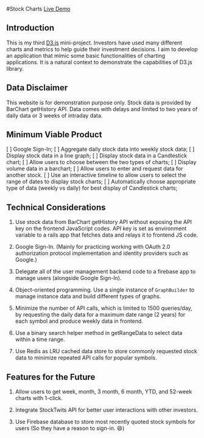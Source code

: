 #Stock Charts [Live Demo](http://plocks.herokuapp.com)

## Introduction

This is my third [D3.js](https://github.com/d3) mini-project.  Investors have used many different charts and metrics to help guide their investment decisions.  I aim to develop an application that mimic some basic functionalities of charting applications.  It is a natural context to demonstrate the capabilities of D3.js library.

## Data Disclaimer

This website is for demonstration purpose only.  Stock data is provided by BarChart getHistory API.  Data comes with delays and limited to two years of daily data or 3 weeks of intraday data.

## Minimum Viable Product

[ ] Google Sign-In;
[ ] Aggregate daily stock data into weekly stock data;
[ ] Display stock data in a line graph;
[ ] Display stock data in a Candlestick chart;
[ ] Allow users to choose between the two types of charts;
[ ] Display volume data in a barchart;
[ ] Allow users to enter and request data for another stock.
[ ] Use an interactive timeline to allow users to select the range of dates to display stock charts;
[ ] Automatically choose appropriate type of data (weekly vs daily) for best display of Candlestick charts;


## Technical Considerations

1. Use stock data from BarChart getHistory API without exposing the API key on the frontend JavaScript codes.  API key is set as environment variable to a rails app that fetches data and relays it to frontend JS code.

2. Google Sign-In. (Mainly for practicing working with OAuth 2.0 authorization protocol implementation and identity providers such as Google.)

3. Delegate all of the user management backend code to a firebase app to manage users (alongside Google Sign-In).

4. Object-oriented programming.  Use a single instance of `GraphBuilder` to manage instance data and build different types of graphs.  

5. Minimize the number of API calls, which is limited to 1500 queries/day, by requesting the daily data for a maximum date range (2 years) for each symbol and produce weekly data in frontend.

6. Use a binary search helper method in getRangeData to select data within a time range.

7. Use Redis as LRU cached data store to store commonly requested stock data to minimize repeated API calls for popular symbols.


## Features for the Future

1. Allow users to get week, month, 3 month, 6 month, YTD, and 52-week charts with 1-click.

2. Integrate StockTwits API for better user interactions with other investors.

3. Use Firebase database to store most recently quoted stock symbols for users (So they have a reason to sign-in. :smile:)
